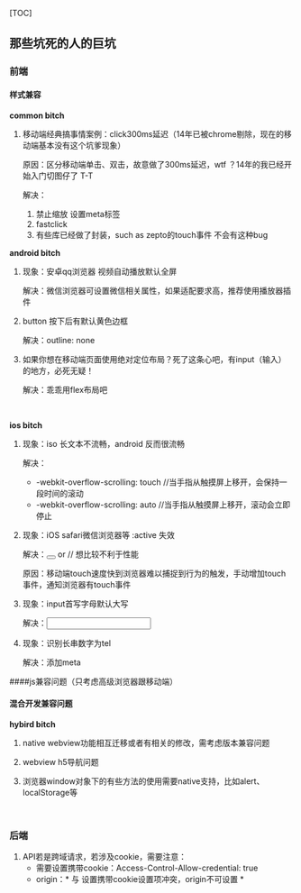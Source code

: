 [TOC]

## 那些坑死的人的巨坑

### 前端

#### 样式兼容

**common bitch**

1. 移动端经典搞事情案例：click300ms延迟（14年已被chrome剔除，现在的移动端基本没有这个坑爹现象）

   原因：区分移动端单击、双击，故意做了300ms延迟，wtf ？14年的我已经开始入门切图仔了 T-T

   解决：

   1. 禁止缩放 设置meta标签
   2. fastclick
   3. 有些库已经做了封装，such as zepto的touch事件 不会有这种bug





**android bitch**

1. 现象：安卓qq浏览器 视频自动播放默认全屏

   解决：微信浏览器可设置微信相关属性，如果适配要求高，推荐使用播放器插件

2. button 按下后有默认黄色边框

   解决：outline: none

3. 如果你想在移动端页面使用绝对定位布局？死了这条心吧，有input（输入）的地方，必死无疑！

   解决：乖乖用flex布局吧

   ​



**ios bitch**

1. 现象：iso 长文本不流畅，android 反而很流畅

   解决：

   * -webkit-overflow-scrolling: touch   //当手指从触摸屏上移开，会保持一段时间的滚动
   * -webkit-overflow-scrolling: auto  //当手指从触摸屏上移开，滚动会立即停止 

2. 现象：iOS  safari微信浏览器等 :active 失效

   解决：<button ontouchstart=""></button> or <body ontouchstart=""></body> 	// 想比较不利于性能

   原因：移动端touch速度快到浏览器难以捕捉到行为的触发，手动增加touch事件，通知浏览器有touch事件

3. 现象：input首写字母默认大写

   解决：<input type="text" autocapitalize="none">

4. 现象：识别长串数字为tel

   解决：添加meta <meta name="format-detection" content="telephone=no">



####js兼容问题（只考虑高级浏览器跟移动端）



#### 混合开发兼容问题

**hybird bitch**

1. native webview功能相互迁移或者有相关的修改，需考虑版本兼容问题

2. webview h5导航问题

3. 浏览器window对象下的有些方法的使用需要native支持，比如alert、localStorage等

   ​

### 后端

1. API若是跨域请求，若涉及cookie，需要注意：
   * 需要设置携带cookie：Access-Control-Allow-credential: true
   * origin：* 与 设置携带cookie设置项冲突，origin不可设置 *

